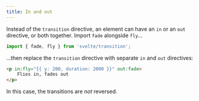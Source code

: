```yaml
---
title: In and out
---
```


Instead of the `transition` directive, an element can have an `in` or an `out` directive, or both together. Import `fade` alongside `fly`...

```js
import { fade, fly } from 'svelte/transition';
```

...then replace the `transition` directive with separate `in` and `out` directives:

```html
<p in:fly="{{ y: 200, duration: 2000 }}" out:fade>
	Flies in, fades out
</p>
```

In this case, the transitions are *not* reversed.